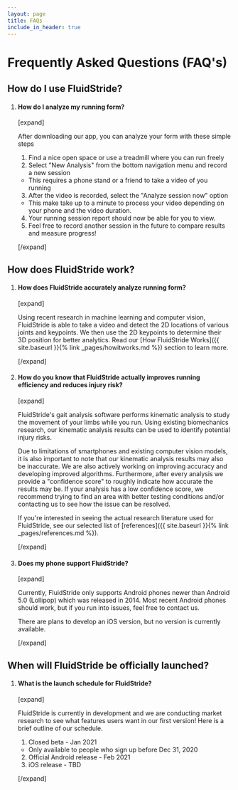 ```yaml
---
layout: page
title: FAQs
include_in_header: true
---
```


# Frequently Asked Questions (FAQ's)

## How do I use FluidStride?
1. #### How do I analyze my running form?

    [expand]

    After downloading our app, you can analyze your form with these simple steps
    1. Find a nice open space or use a treadmill where you can run freely
    2. Select "New Analysis" from the bottom navigation menu and record a new session
      - This requires a phone stand or a friend to take a video of you running
    3. After the video is recorded, select the "Analyze session now" option
      - This make take up to a minute to process your video depending on your phone
      and the video duration.
    4. Your running session report should now be able for you to view.
    5. Feel free to record another session in the future to compare results and
    measure progress!

    [/expand]


## How does FluidStride work?
1. #### How does FluidStride accurately analyze running form?

    [expand]

    Using recent research in machine learning and computer vision, FluidStride is
    able to take a video and detect the 2D locations of various joints and keypoints.
    We then use the 2D keypoints to determine their 3D position for better analytics.
    Read our [How FluidStride Works]({{ site.baseurl }}{% link _pages/howitworks.md %}) section to learn more.

    [/expand]

2. #### How do you know that FluidStride actually improves running efficiency and reduces injury risk?

    [expand]

    FluidStride's gait analysis software performs kinematic analysis to study the
    movement of your limbs while you run. Using existing biomechanics research,
    our kinematic analysis results can be used to identify potential injury risks.

    Due to limitations of smartphones and existing computer vision models, it is
    also important to note that our kinematic analysis results may also be inaccurate.
    We are also actively working on improving accuracy and developing improved
    algorithms. Furthermore, after every analysis we provide a "confidence score"
    to roughly indicate how accurate the results may be. If your analysis has
    a low confidence score, we recommend trying to find an area with better testing
    conditions and/or contacting us to see how the issue can be resolved.

    If you're interested in seeing the actual research literature used for FluidStride,
    see our selected list of [references]({{ site.baseurl }}{% link _pages/references.md %}).

    [/expand]

3. #### Does my phone support FluidStride?

    [expand]

    Currently, FluidStride only supports Android phones newer than Android 5.0 (Lollipop)
    which was released in 2014. Most recent Android phones should work, but if you
    run into issues, feel free to contact us.

    There are plans to develop an iOS version, but no version is currently available.

    [/expand]


## When will FluidStride be officially launched?
1. #### What is the launch schedule for FluidStride?

    [expand]

    FluidStride is currently in development and we are conducting market research to
    see what features users want in our first version! Here is a brief outline of our
    schedule.
    1. Closed beta - Jan 2021
      - Only available to people who sign up before Dec 31, 2020
    2. Official Android release - Feb 2021
    3. iOS release - TBD

    [/expand]
